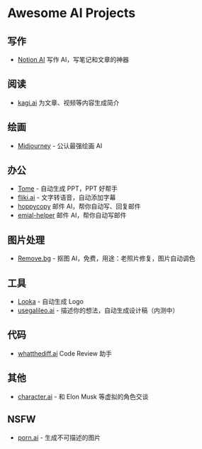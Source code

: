 # Awesome AI Projects

## 写作

- [Notion AI](https://www.notion.so/product/ai) 写作 AI，写笔记和文章的神器

## 阅读

- [kagi.ai](https://labs.kagi.com/ai/sum) 为文章、视频等内容生成简介

## 绘画

- [Midjourney](https://www.midjourney.com/home/) - 公认最强绘画 AI

## 办公

- [Tome](https://beta.tome.app/) - 自动生成 PPT，PPT 好帮手
- [fliki.ai](https://app.fliki.ai/) - 文字转语音，自动添加字幕
- [hoppycopy](https://app.hoppycopy.co/) 邮件 AI，帮你自动写、回复邮件
- [emial-helper](https://email-helper.vercel.app/) 邮件 AI，帮你自动写邮件

## 图片处理

- [Remove.bg](https://www.remove.bg/) - 抠图 AI，免费，用途：老照片修复，图片自动调色

## 工具

- [Looka](https://looka.com/) - 自动生成 Logo
- [usegalileo.ai](https://www.usegalileo.ai/) - 描述你的想法，自动生成设计稿（内测中）


## 代码

- [whatthediff.ai](https://whatthediff.ai/) Code Review 助手

## 其他

- [character.ai](https://beta.character.ai/) - 和 Elon Musk 等虚拟的角色交谈


## NSFW

- [porn.ai](https://pornpen.ai/) - 生成不可描述的图片

